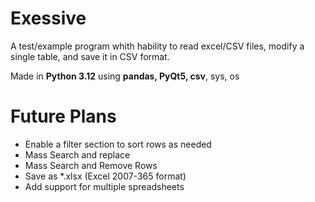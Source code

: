 # Exessive
A test/example program whith hability to read excel/CSV files, modify a single table, and save it in CSV format.

Made in **Python 3.12** using **pandas, PyQt5, csv**, sys, os

# Future Plans
- Enable a filter section to sort rows as needed
- Mass Search and replace
- Mass Search and Remove Rows
- Save as *.xlsx (Excel 2007-365 format)
- Add support for multiple spreadsheets
